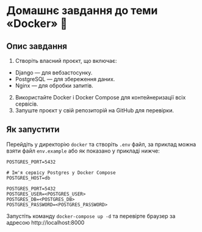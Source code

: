 # Домашнє завдання до теми «Docker» 🐳

## Опис завдання

1. Створіть власний проєкт, що включає:

- Django — для вебзастосунку.
- PostgreSQL — для збереження даних.
- Nginx — для обробки запитів.
2. Використайте Docker і Docker Compose для контейнеризації всіх сервісів.
3. Запуште проєкт у свій репозиторій на GitHub для перевірки.

##  Як запустити
Перейдіть у директорію `docker` та створіть `.env` файл, за приклад можна взяти файл `env.example` або як показано у прикладі нижче:

```
POSTGRES_PORT=5432

# Ім'я сервісу Postgres у Docker Compose
POSTGRES_HOST=db

POSTGRES_PORT=5432
POSTGRES_USER=<POSTGRES_USER>
POSTGRES_DB=<POSTGRES_DB>
POSTGRES_PASSWORD=<POSTGRES_PASSWORD>
```

Запустіть команду `docker-compose up -d` та перевірте браузер за адресою http://localhost:8000
